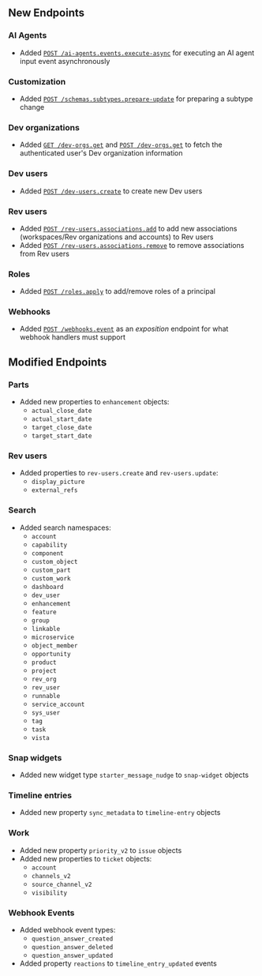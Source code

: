 
## New Endpoints

### AI Agents
- Added [`POST /ai-agents.events.execute-async`](/beta/api-reference/ai-agents/ai-agent-events-execute-async) for executing an AI agent input event asynchronously

### Customization
- Added [`POST /schemas.subtypes.prepare-update`](/beta/api-reference/customization/schemas-subtype-prepare-update-get) for preparing a subtype change

### Dev organizations
- Added [`GET /dev-orgs.get`](/beta/api-reference/dev-orgs/get) and [`POST /dev-orgs.get`](/beta/api-reference/dev-orgs/get-post) to fetch the authenticated user's Dev organization information

### Dev users
- Added [`POST /dev-users.create`](/beta/api-reference/dev-users/create) to create new Dev users

### Rev users
- Added [`POST /rev-users.associations.add`](/beta/api-reference/rev-users/associations-add) to add new associations (workspaces/Rev organizations and accounts) to Rev users
- Added [`POST /rev-users.associations.remove`](/beta/api-reference/rev-users/associations-remove) to remove associations from Rev users

### Roles
- Added [`POST /roles.apply`](/beta/api-reference/roles/apply) to add/remove roles of a principal

### Webhooks
- Added [`POST /webhooks.event`](/beta/api-reference/webhooks/event) as an _exposition_ endpoint for what webhook handlers must support

## Modified Endpoints

### Parts
- Added new properties to `enhancement` objects:
  - `actual_close_date`
  - `actual_start_date`
  - `target_close_date`
  - `target_start_date`

### Rev users
- Added properties to `rev-users.create` and `rev-users.update`:
  - `display_picture`
  - `external_refs`

### Search
- Added search namespaces:
  - `account`
  - `capability`
  - `component`
  - `custom_object`
  - `custom_part`
  - `custom_work`
  - `dashboard`
  - `dev_user`
  - `enhancement`
  - `feature`
  - `group`
  - `linkable`
  - `microservice`
  - `object_member`
  - `opportunity`
  - `product`
  - `project`
  - `rev_org`
  - `rev_user`
  - `runnable`
  - `service_account`
  - `sys_user`
  - `tag`
  - `task`
  - `vista`

### Snap widgets
- Added new widget type `starter_message_nudge` to `snap-widget` objects

### Timeline entries
- Added new property `sync_metadata` to `timeline-entry` objects

### Work
- Added new property `priority_v2` to `issue` objects
- Added new properties to `ticket` objects:
  - `account`
  - `channels_v2`
  - `source_channel_v2`
  - `visibility`

### Webhook Events
- Added webhook event types:
  - `question_answer_created`
  - `question_answer_deleted`
  - `question_answer_updated`
- Added property `reactions` to `timeline_entry_updated` events
